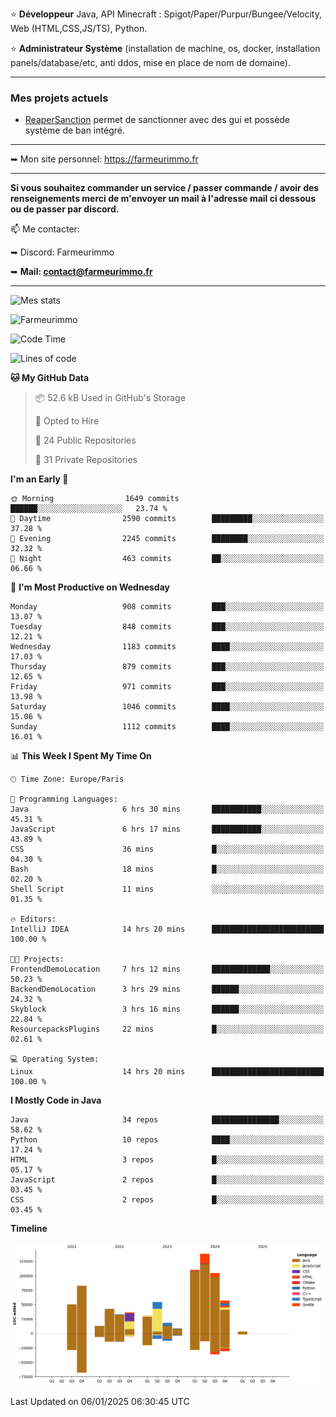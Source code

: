 ⭐ **Développeur** Java, API Minecraft : Spigot/Paper/Purpur/Bungee/Velocity, Web (HTML,CSS,JS/TS), Python.

⭐ **Administrateur Système** (installation de machine, os, docker, installation panels/database/etc, anti ddos, mise en place de nom de domaine).

---

### Mes projets actuels
- [ReaperSanction](https://www.spigotmc.org/resources/reapersanction.89580/) permet de sanctionner avec des gui et possède système de ban intégré.

---

➥ Mon site personnel: https://farmeurimmo.fr

---

**Si vous souhaitez commander un service / passer commande / avoir des renseignements merci de m'envoyer un mail à l'adresse mail ci dessous ou de passer par discord.**

📫 Me contacter:
 
   ➥ Discord: Farmeurimmo
   
   ➥ **Mail: contact@farmeurimmo.fr**

---

![Mes stats](https://github-readme-stats.farmeurimmo.fr/api?username=Farmeurimmo&count_private=true&show_icons=true&theme=radical)

<img src="https://komarev.com/ghpvc/?username=Farmeurimmo" alt="Farmeurimmo" />

<!--START_SECTION:waka-->
![Code Time](http://img.shields.io/badge/Code%20Time-1%2C747%20hrs%2037%20mins-blue)

![Lines of code](https://img.shields.io/badge/From%20Hello%20World%20I%27ve%20Written-784.2%20thousand%20lines%20of%20code-blue)

**🐱 My GitHub Data** 

> 📦 52.6 kB Used in GitHub's Storage 
 > 
> 💼 Opted to Hire
 > 
> 📜 24 Public Repositories 
 > 
> 🔑 31 Private Repositories 
 > 
**I'm an Early 🐤** 

```text
🌞 Morning                1649 commits        ██████░░░░░░░░░░░░░░░░░░░   23.74 % 
🌆 Daytime                2590 commits        █████████░░░░░░░░░░░░░░░░   37.28 % 
🌃 Evening                2245 commits        ████████░░░░░░░░░░░░░░░░░   32.32 % 
🌙 Night                  463 commits         ██░░░░░░░░░░░░░░░░░░░░░░░   06.66 % 
```
📅 **I'm Most Productive on Wednesday** 

```text
Monday                   908 commits         ███░░░░░░░░░░░░░░░░░░░░░░   13.07 % 
Tuesday                  848 commits         ███░░░░░░░░░░░░░░░░░░░░░░   12.21 % 
Wednesday                1183 commits        ████░░░░░░░░░░░░░░░░░░░░░   17.03 % 
Thursday                 879 commits         ███░░░░░░░░░░░░░░░░░░░░░░   12.65 % 
Friday                   971 commits         ███░░░░░░░░░░░░░░░░░░░░░░   13.98 % 
Saturday                 1046 commits        ████░░░░░░░░░░░░░░░░░░░░░   15.06 % 
Sunday                   1112 commits        ████░░░░░░░░░░░░░░░░░░░░░   16.01 % 
```


📊 **This Week I Spent My Time On** 

```text
🕑︎ Time Zone: Europe/Paris

💬 Programming Languages: 
Java                     6 hrs 30 mins       ███████████░░░░░░░░░░░░░░   45.31 % 
JavaScript               6 hrs 17 mins       ███████████░░░░░░░░░░░░░░   43.89 % 
CSS                      36 mins             █░░░░░░░░░░░░░░░░░░░░░░░░   04.30 % 
Bash                     18 mins             █░░░░░░░░░░░░░░░░░░░░░░░░   02.20 % 
Shell Script             11 mins             ░░░░░░░░░░░░░░░░░░░░░░░░░   01.35 % 

🔥 Editors: 
IntelliJ IDEA            14 hrs 20 mins      █████████████████████████   100.00 % 

🐱‍💻 Projects: 
FrontendDemoLocation     7 hrs 12 mins       █████████████░░░░░░░░░░░░   50.23 % 
BackendDemoLocation      3 hrs 29 mins       ██████░░░░░░░░░░░░░░░░░░░   24.32 % 
Skyblock                 3 hrs 16 mins       ██████░░░░░░░░░░░░░░░░░░░   22.84 % 
ResourcepacksPlugins     22 mins             █░░░░░░░░░░░░░░░░░░░░░░░░   02.61 % 

💻 Operating System: 
Linux                    14 hrs 20 mins      █████████████████████████   100.00 % 
```

**I Mostly Code in Java** 

```text
Java                     34 repos            ███████████████░░░░░░░░░░   58.62 % 
Python                   10 repos            ████░░░░░░░░░░░░░░░░░░░░░   17.24 % 
HTML                     3 repos             █░░░░░░░░░░░░░░░░░░░░░░░░   05.17 % 
JavaScript               2 repos             █░░░░░░░░░░░░░░░░░░░░░░░░   03.45 % 
CSS                      2 repos             █░░░░░░░░░░░░░░░░░░░░░░░░   03.45 % 
```



**Timeline**

![Lines of Code chart](https://raw.githubusercontent.com/Farmeurimmo/Farmeurimmo/main/assets/bar_graph.png)


 Last Updated on 06/01/2025 06:30:45 UTC
<!--END_SECTION:waka-->
